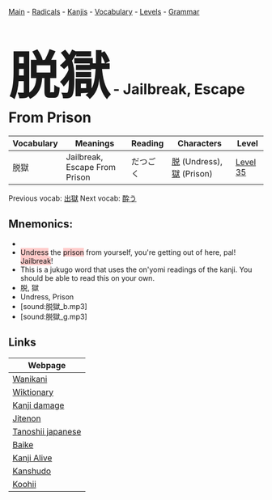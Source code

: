 <style> bigfont {font-size: 100px}</style>
[Main](../README.md) -
[Radicals](../radicals.md) -
[Kanjis](../kanjis.md) -
[Vocabulary](../vocabulary.md) -
[Levels](../levels.md) -
[Grammar](../grammar.md)
# <bigfont> 脱獄</bigfont> - Jailbreak, Escape From Prison 

| Vocabulary | Meanings | Reading | Characters | Level |
| --- | --- | --- | --- | --- |
| 脱獄 | Jailbreak, Escape From Prison | だつごく |  [脱](../kanjis/脱.md) (Undress), [獄](../kanjis/獄.md) (Prison) | [Level 35](../levels/wk_level35.md) |

Previous vocab: [出獄](出獄.md) Next vocab: [酔う](酔う.md) 

## Mnemonics:

* 
* <span style="background-color:#ffcccb"> Undress</span> the <span style="background-color:#ffcccb"> prison</span> from yourself, you're getting out of here, pal! <span style="background-color:#ffcccb"> Jailbreak</span>!
* This is a jukugo word that uses the on'yomi readings of the kanji. You should be able to read this on your own.
* 脱, 獄
* Undress, Prison
* [sound:脱獄_b.mp3]
* [sound:脱獄_g.mp3]


## Links 

| Webpage |
| --- |
| [Wanikani          ](https://www.wanikani.com/kanji/脱獄) |
| [Wiktionary        ](https://en.wiktionary.org/wiki/脱獄) |
| [Kanji damage      ](http://www.kanjidamage.com/kanji/search?utf8=✓&q=脱獄) |
| [Jitenon           ](https://jitenon.com/kanji/脱獄) |
| [Tanoshii japanese ](https://www.tanoshiijapanese.com/dictionary/kanji.cfm?k=脱獄) |
| [Baike             ](https://baike.baidu.com/item/脱獄) |
| [Kanji Alive       ](https://app.kanjialive.com/脱獄) |
| [Kanshudo          ](https://www.kanshudo.com/searchmn?q=脱獄) |
| [Koohii            ](https://kanji.koohii.com/study/kanji/脱獄) |
